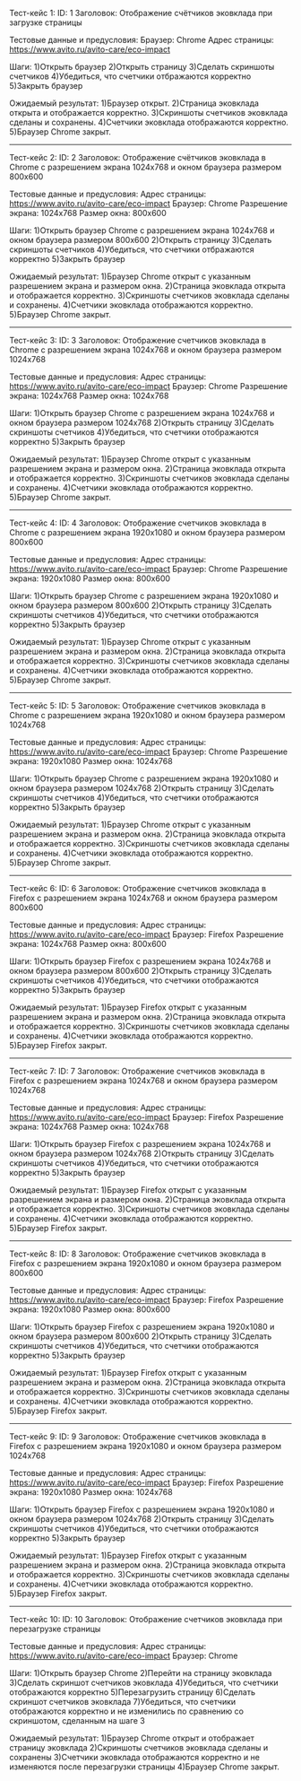 Тест-кейс 1:
ID: 1
Заголовок: Отображение счётчиков эковклада при загрузке страницы

Тестовые данные и предусловия:
Браузер: Chrome
Адрес страницы: https://www.avito.ru/avito-care/eco-impact

Шаги:
1)Открыть браузер 
2)Открыть страницу
3)Сделать скриншоты счетчиков
4)Убедиться, что счетчики отбражаются корректно
5)Закрыть браузер

Ожидаемый результат:
1)Браузер открыт.
2)Страница эковклада открыта и отображается корректно.
3)Скриншоты счетчиков эковклада сделаны и сохранены.
4)Счетчики эковклада отображаются корректно.
5)Браузер Chrome закрыт.
__________________________________________________________________________________________________________

Тест-кейс 2:
ID: 2
Заголовок: Отображение счётчиков эковклада в Chrome с разрешением экрана 1024x768 и окном браузера размером 800x600

Тестовые данные и предусловия:
Адрес страницы: https://www.avito.ru/avito-care/eco-impact
Браузер: Chrome
Разрешение экрана: 1024x768
Размер окна: 800x600

Шаги:
1)Открыть браузер Chrome с разрешением экрана 1024x768 и окном браузера размером 800x600
2)Открыть страницу
3)Сделать скриншоты счетчиков
4)Убедиться, что счетчики отбражаются корректно
5)Закрыть браузер

Ожидаемый результат:
1)Браузер Chrome открыт с указанным разрешением экрана и размером окна.
2)Страница эковклада открыта и отображается корректно.
3)Скриншоты счетчиков эковклада сделаны и сохранены.
4)Счетчики эковклада отображаются корректно.
5)Браузер Chrome закрыт.
__________________________________________________________________________________________________________

Тест-кейс 3:
ID: 3
Заголовок: Отображение счетчиков эковклада в Chrome с разрешением экрана 1024x768 и окном браузера размером 1024x768

Тестовые данные и предусловия:
Адрес страницы: https://www.avito.ru/avito-care/eco-impact
Браузер: Chrome
Разрешение экрана: 1024x768
Размер окна: 1024x768

Шаги:
1)Открыть браузер Chrome с разрешением экрана 1024x768 и окном браузера размером 1024x768
2)Открыть страницу
3)Сделать скриншоты счетчиков
4)Убедиться, что счетчики отображаются корректно
5)Закрыть браузер

Ожидаемый результат:
1)Браузер Chrome открыт с указанным разрешением экрана и размером окна.
2)Страница эковклада открыта и отображается корректно.
3)Скриншоты счетчиков эковклада сделаны и сохранены.
4)Счетчики эковклада отображаются корректно.
5)Браузер Chrome закрыт.
__________________________________________________________________________________________________________

Тест-кейс 4:
ID: 4
Заголовок: Отображение счетчиков эковклада в Chrome с разрешением экрана 1920x1080 и окном браузера размером 800x600

Тестовые данные и предусловия:
Адрес страницы: https://www.avito.ru/avito-care/eco-impact
Браузер: Chrome
Разрешение экрана: 1920x1080
Размер окна: 800x600

Шаги:
1)Открыть браузер Chrome с разрешением экрана 1920x1080 и окном браузера размером 800x600
2)Открыть страницу
3)Сделать скриншоты счетчиков
4)Убедиться, что счетчики отображаются корректно
5)Закрыть браузер

Ожидаемый результат:
1)Браузер Chrome открыт с указанным разрешением экрана и размером окна.
2)Страница эковклада открыта и отображается корректно.
3)Скриншоты счетчиков эковклада сделаны и сохранены.
4)Счетчики эковклада отображаются корректно.
5)Браузер Chrome закрыт.
__________________________________________________________________________________________________________

Тест-кейс 5:
ID: 5
Заголовок: Отображение счетчиков эковклада в Chrome с разрешением экрана 1920x1080 и окном браузера размером 1024x768

Тестовые данные и предусловия:
Адрес страницы: https://www.avito.ru/avito-care/eco-impact
Браузер: Chrome
Разрешение экрана: 1920x1080
Размер окна: 1024x768

Шаги:
1)Открыть браузер Chrome с разрешением экрана 1920x1080 и окном браузера размером 1024x768
2)Открыть страницу
3)Сделать скриншоты счетчиков
4)Убедиться, что счетчики отображаются корректно
5)Закрыть браузер

Ожидаемый результат:
1)Браузер Chrome открыт с указанным разрешением экрана и размером окна.
2)Страница эковклада открыта и отображается корректно.
3)Скриншоты счетчиков эковклада сделаны и сохранены.
4)Счетчики эковклада отображаются корректно.
5)Браузер Chrome закрыт.
__________________________________________________________________________________________________________

Тест-кейс 6:
ID: 6
Заголовок: Отображение счетчиков эковклада в Firefox с разрешением экрана 1024x768 и окном браузера размером 800x600

Тестовые данные и предусловия:
Адрес страницы: https://www.avito.ru/avito-care/eco-impact
Браузер: Firefox
Разрешение экрана: 1024x768
Размер окна: 800x600

Шаги:
1)Открыть браузер Firefox с разрешением экрана 1024x768 и окном браузера размером 800x600
2)Открыть страницу
3)Сделать скриншоты счетчиков
4)Убедиться, что счетчики отображаются корректно
5)Закрыть браузер

Ожидаемый результат:
1)Браузер Firefox открыт с указанным разрешением экрана и размером окна.
2)Страница эковклада открыта и отображается корректно.
3)Скриншоты счетчиков эковклада сделаны и сохранены.
4)Счетчики эковклада отображаются корректно.
5)Браузер Firefox закрыт.
__________________________________________________________________________________________________________

Тест-кейс 7:
ID: 7
Заголовок: Отображение счетчиков эковклада в Firefox с разрешением экрана 1024x768 и окном браузера размером 1024x768

Тестовые данные и предусловия:
Адрес страницы: https://www.avito.ru/avito-care/eco-impact
Браузер: Firefox
Разрешение экрана: 1024x768
Размер окна: 1024x768

Шаги:
1)Открыть браузер Firefox с разрешением экрана 1024x768 и окном браузера размером 1024x768
2)Открыть страницу
3)Сделать скриншоты счетчиков
4)Убедиться, что счетчики отображаются корректно
5)Закрыть браузер

Ожидаемый результат:
1)Браузер Firefox открыт с указанным разрешением экрана и размером окна.
2)Страница эковклада открыта и отображается корректно.
3)Скриншоты счетчиков эковклада сделаны и сохранены.
4)Счетчики эковклада отображаются корректно.
5)Браузер Firefox закрыт.
__________________________________________________________________________________________________________

Тест-кейс 8:
ID: 8
Заголовок: Отображение счетчиков эковклада в Firefox с разрешением экрана 1920x1080 и окном браузера размером 800x600

Тестовые данные и предусловия:
Адрес страницы: https://www.avito.ru/avito-care/eco-impact
Браузер: Firefox
Разрешение экрана: 1920x1080
Размер окна: 800x600

Шаги:
1)Открыть браузер Firefox с разрешением экрана 1920x1080 и окном браузера размером 800x600
2)Открыть страницу
3)Сделать скриншоты счетчиков
4)Убедиться, что счетчики отображаются корректно
5)Закрыть браузер

Ожидаемый результат:
1)Браузер Firefox открыт с указанным разрешением экрана и размером окна.
2)Страница эковклада открыта и отображается корректно.
3)Скриншоты счетчиков эковклада сделаны и сохранены.
4)Счетчики эковклада отображаются корректно.
5)Браузер Firefox закрыт.
__________________________________________________________________________________________________________

Тест-кейс 9:
ID: 9
Заголовок: Отображение счетчиков эковклада в Firefox с разрешением экрана 1920x1080 и окном браузера размером 1024x768

Тестовые данные и предусловия:
Адрес страницы: https://www.avito.ru/avito-care/eco-impact
Браузер: Firefox
Разрешение экрана: 1920x1080
Размер окна: 1024x768

Шаги:
1)Открыть браузер Firefox с разрешением экрана 1920x1080 и окном браузера размером 1024x768
2)Открыть страницу
3)Сделать скриншоты счетчиков
4)Убедиться, что счетчики отображаются корректно
5)Закрыть браузер

Ожидаемый результат:
1)Браузер Firefox открыт с указанным разрешением экрана и размером окна.
2)Страница эковклада открыта и отображается корректно.
3)Скриншоты счетчиков эковклада сделаны и сохранены.
4)Счетчики эковклада отображаются корректно.
5)Браузер Firefox закрыт.
__________________________________________________________________________________________________________

Тест-кейс 10:
ID: 10
Заголовок: Отображение счетчиков эковклада при перезагрузке страницы

Тестовые данные и предусловия:
Адрес страницы: https://www.avito.ru/avito-care/eco-impact
Браузер: Chrome

Шаги:
1)Открыть браузер Chrome
2)Перейти на страницу эковклада 
3)Сделать скриншот счетчиков эковклада
4)Убедиться, что счетчики отображаются корректно
5)Перезагрузить страницу
6)Сделать скриншот счетчиков эковклада
7)Убедиться, что счетчики отображаются корректно и не изменились по сравнению со скриншотом, сделанным на шаге 3

Ожидаемый результат:
1)Браузер Chrome открыт и отображает страницу эковклада
2)Скриншоты счетчиков эковклада сделаны и сохранены
3)Счетчики эковклада отображаются корректно и не изменяются после перезагрузки страницы
4)Браузер Chrome закрыт.


		
		
		